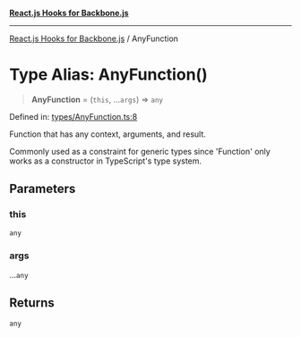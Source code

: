 [**React.js Hooks for Backbone.js**](../README.md)

***

[React.js Hooks for Backbone.js](../README.md) / AnyFunction

# Type Alias: AnyFunction()

> **AnyFunction** = (`this`, ...`args`) => `any`

Defined in: [types/AnyFunction.ts:8](https://github.com/VitorLuizC/react-hooks-for-backbone/blob/974b445f407913593ca526d1771534f66ee4519c/src/types/AnyFunction.ts#L8)

Function that has any context, arguments, and result.

Commonly used as a constraint for generic types since 'Function' only works
as a constructor in TypeScript's type system.

## Parameters

### this

`any`

### args

...`any`

## Returns

`any`
